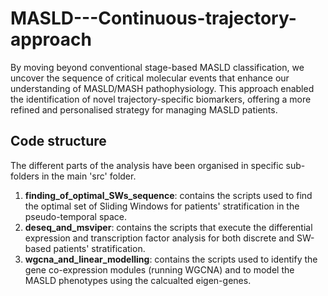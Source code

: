# MASLD---Continuous-trajectory-approach
By moving beyond conventional stage-based MASLD classification, we uncover the sequence of critical molecular events that enhance our understanding of MASLD/MASH pathophysiology. This approach enabled the identification of novel trajectory-specific biomarkers, offering a more refined and personalised strategy for managing MASLD patients.


## Code structure

The different parts of the analysis have been organised in specific sub-folders in the main 'src' folder.

1. **finding_of_optimal_SWs_sequence**: contains the scripts used to find the optimal set of Sliding Windows for patients' stratification in the pseudo-temporal space.
2. **deseq_and_msviper**: contains the scripts that execute the differential expression and transcription factor analysis for both discrete and SW-based patients' stratification.
3. **wgcna_and_linear_modelling**: contains the scripts used to identify the gene co-expression modules (running WGCNA) and to model the MASLD phenotypes using the calcualted eigen-genes.

